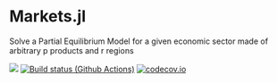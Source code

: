# Markets.jl
Solve a Partial Equilibrium Model for a given economic sector made of arbitrary p products and r regions



[![](https://img.shields.io/badge/docs-stable-blue.svg)](https://sylvaticus.github.io/Markets.jl/)
[![Build status (Github Actions)](https://github.com/sylvaticus/Markets.jl/workflows/CI/badge.svg)](https://github.com/sylvaticus/Markets.jl/actions)
[![codecov.io](http://codecov.io/github/sylvaticus/Markets.jl/coverage.svg?branch=main)](http://codecov.io/github/sylvaticus/Markets.jl?branch=main)
